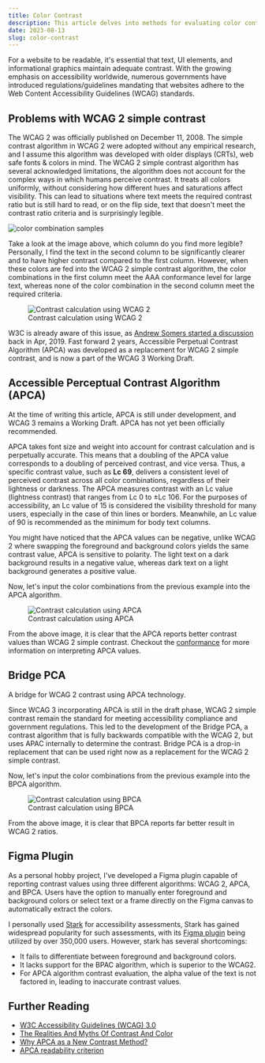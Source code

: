```yaml
---
title: Color Contrast
description: This article delves into methods for evaluating color contrast, focusing on the APCA, BPCA, and WCAG 2 algorithms.
date: 2023-08-13
slug: color-contrast
---
```


<script>
  import Info from "$lib/components/markdown/Info.svelte";
</script>

For a website to be readable, it's essential that text, UI elements, and informational graphics maintain adequate contrast. With the growing emphasis on accessibility worldwide, numerous governments have introduced regulations/guidelines mandating that websites adhere to the Web Content Accessibility Guidelines (WCAG) standards.

## Problems with WCAG 2 simple contrast

The WCAG 2 was officially published on December 11, 2008. The simple contrast algorithm in WCAG 2 were adopted without any empirical research, and I assume this algorithm was developed with older displays (CRTs), web safe fonts & colors in mind. The WCAG 2 simple contrast algorithm has several acknowledged limitations, the algorithm does not account for the complex ways in which humans perceive contrast. It treats all colors uniformly, without considering how different hues and saturations affect visibility. This can lead to situations where text meets the required contrast ratio but is still hard to read, or on the flip side, text that doesn't meet the contrast ratio criteria and is surprisingly legible.

![color combination samples](/asset/color-contrast/color_samples.png)

Take a look at the image above, which column do you find more legible? Personally, I find the text in the second column to be significantly clearer and to have higher contrast compared to the first column. However, when these colors are fed into the WCAG 2 simple contrast algorithm, the color combinations in the first column meet the AAA conformance level for large text, whereas none of the color combination in the second column meet the required criteria.

<figure>
  <img src="/asset/color-contrast/wcag2.png" alt="Contrast calculation using WCAG 2">
  <figcaption>Contrast calculation using WCAG 2</figcaption>
</figure>

W3C is already aware of this issue, as [Andrew Somers started a discussion](https://github.com/w3c/wcag/issues/695) back in Apr, 2019. Fast forward 2 years, Accessible Perpetual Contrast Algorithm (APCA) was developed as a replacement for WCAG 2 simple contrast, and is now a part of the WCAG 3 Working Draft.

## Accessible Perceptual Contrast Algorithm (APCA)

<Info header="Info:">
At the time of writing this article, APCA is still under development, and WCAG 3 remains a Working Draft. APCA has not yet been officially recommended.
</Info>

APCA takes font size and weight into account for contrast calculation and is perpetually accurate. This means that a doubling of the APCA value corresponds to a doubling of perceived contrast, and vice versa. Thus, a specific contrast value, such as **Lc 69**, delivers a consistent level of perceived contrast across all color combinations, regardless of their lightness or darkness. The APCA measures contrast with an Lc value (lightness contrast) that ranges from Lc 0 to ±Lc 106. For the purposes of accessibility, an Lc value of 15 is considered the visibility threshold for many users, especially in the case of thin lines or borders. Meanwhile, an Lc value of 90 is recommended as the minimum for body text columns.

You might have noticed that the APCA values can be negative, unlike WCAG 2 where swapping the foreground and background colors yields the same contrast value, APCA is sensitive to polarity. The light text on a dark background results in a negative value, whereas dark text on a light background generates a positive value.

Now, let's input the color combinations from the previous example into the APCA algorithm.

<figure>
  <img src="/asset/color-contrast/apca.png" alt="Contrast calculation using APCA">
  <figcaption>Contrast calculation using APCA</figcaption>
</figure>

From the above image, it is clear that the APCA reports better contrast values than WCAG 2 simple contrast. Checkout the [conformance](https://readtech.org/ARC/tests/visual-readability-contrast/?tn=conform#conformance) for more information on interpreting APCA values.

## Bridge PCA

A bridge for WCAG 2 contrast using APCA technology.

Since WCAG 3 incorporating APCA is still in the draft phase, WCAG 2 simple contrast remain the standard for meeting accessibility compliance and government regulations. This led to the development of the Bridge PCA, a contrast algorithm that is fully backwards compatible with the WCAG 2, but uses APAC internally to determine the contrast. Bridge PCA is a drop-in replacement that can be used right now as a replacement for the WCAG 2 simple contrast.

Now, let's input the color combinations from the previous example into the BPCA algorithm.

<figure>
  <img src="/asset/color-contrast/bpca.png" alt="Contrast calculation using BPCA">
  <figcaption>Contrast calculation using BPCA</figcaption>
</figure>



From the above image, it is clear that BPCA reports far better result in WCAG 2 ratios.

## Figma Plugin

As a personal hobby project, I've developed a Figma plugin capable of reporting contrast values using three different algorithms: WCAG 2, APCA, and BPCA. Users have the option to manually enter foreground and background colors or select text or a frame directly on the Figma canvas to automatically extract the colors.

<Info header="Why create a new plugin?">
I personally used <a href="https://www.getstark.co/" target="_blank">Stark</a> for accessibility assessments, Stark has gained widespread popularity for such assessments, with its <a href="https://www.figma.com/community/plugin/732603254453395948" target="_blank">Figma plugin</a> being utilized by over 350,000 users. However, stark has several shortcomings:

- It fails to differentiate between foreground and background colors.
- It lacks support for the BPAC algorithm, which is superior to the WCAG2.
- For APCA algorithm contrast evaluation, the alpha value of the text is not factored in, leading to inaccurate contrast values.

</Info>

## Further Reading

- [W3C Accessibility Guidelines (WCAG) 3.0](https://www.w3.org/TR/wcag-3.0/)
- [The Realities And Myths Of Contrast And Color](https://www.smashingmagazine.com/2022/09/realities-myths-contrast-color/)
- [Why APCA as a New Contrast Method?](https://git.apcacontrast.com/documentation/WhyAPCA)
- [APCA readability criterion](https://readtech.org/ARC/#introduction)
